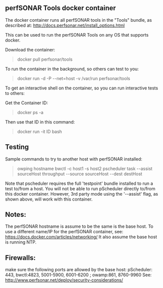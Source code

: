 ## perfSONAR Tools docker container

The docker container runs all perfSONAR tools in the "Tools" bundle, as described at:
http://docs.perfsonar.net/install_options.html

This can be used to run the perfSONAR Tools on any OS that supports docker.

Download the container:
>docker pull perfsonar/tools

To run the container in the background, so others can test to you:
>docker run -d -P --net=host -v /var/run perfsonar/tools

To get an interactive shell on the container, so you can run interactive tests to others:

Get the Container ID:
>docker ps -a

Then use that ID in this command:
>docker run -it ID bash

## Testing

Sample commands to try to another host with perfSONAR installed:
>owping hostname
>bwctl -c host1 -s host2
>pscheduler task --assist sourceHost throughput --source sourceHost --dest destHost

Note that pscheduler requires the full 'testpoint' bundle installed to run a test to/from a host.
You will not be able to run pScheduler directly to/from this docker container.
However, 3rd party mode using the '--assist' flag, as shown above, will work with this container.

## Notes:
The perfSONAR hostname is assume to be the same is the base host. To use a different
name/IP for the perfSONAR container, see: https://docs.docker.com/articles/networking/
It also assume the base host is running NTP.

## Firewalls:
make sure the following ports are allowed by the base host:
 pScheduler: 443, bwctl:4823, 5001-5900, 6001-6200 ; owamp:861, 8760-9960
See: http://www.perfsonar.net/deploy/security-considerations/


